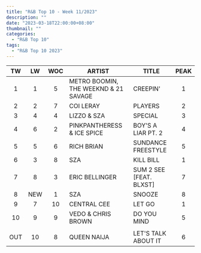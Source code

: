 ```yaml
---
title: "R&B Top 10 - Week 11/2023"
description: ""
date: "2023-03-18T22:00:00+08:00"
thumbnail: ""
categories:
  - "R&B Top 10"
tags:
  - "R&B Top 10 2023"
---
```

<!--more-->
|TW|LW|WOC|ARTIST|TITLE|PEAK|
|:----:|:----:|:----:|----|----|:----:|
|1|1|5|METRO BOOMIN, THE WEEKND & 21 SAVAGE|CREEPIN'|1|
|2|2|7|COI LERAY|PLAYERS|2|
|3|4|4|LIZZO & SZA|SPECIAL|3|
|4|6|2|PINKPANTHERESS & ICE SPICE|BOY'S A LIAR PT. 2|4|
|5|5|6|RICH BRIAN|SUNDANCE FREESTYLE|5|
|6|3|8|SZA|KILL BILL|1|
|7|8|3|ERIC BELLINGER|SUM 2 SEE [FEAT. BLXST]|7|
|8|NEW|1|SZA|SNOOZE|8|
|9|7|10|CENTRAL CEE|LET GO|1|
|10|9|9|VEDO & CHRIS BROWN|DO YOU MIND|5|
| | | | | | |
|OUT|10|8|QUEEN NAIJA|LET'S TALK ABOUT IT|6|